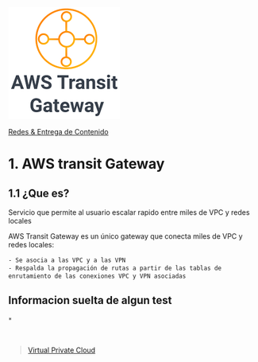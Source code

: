 ![Transit Gateway](../../00_assets/Redes%20&%20Entrega%20de%20contenidos/transitgateway-logo.png)

[Redes & Entrega de Contenido](../../4-Redes_y_entrega_de_Contenido/)

# 1. AWS transit Gateway

## 1.1 ¿Que es?

Servicio que permite al usuario escalar rapido entre miles de VPC y redes locales

AWS Transit Gateway es un único gateway que conecta miles de VPC y redes locales:

    - Se asocia a las VPC y a las VPN
    - Respalda la propagación de rutas a partir de las tablas de enrutamiento de las conexiones VPC y VPN asociadas

## Informacion suelta de algun test

    * 


<br/>

> [Virtual Private Cloud](./vpc.md)

<br/>